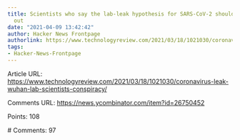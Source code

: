 ```yaml
---
title: Scientists who say the lab-leak hypothesis for SARS-CoV-2 shouldn't be ruled
  out
date: "2021-04-09 13:42:42"
author: Hacker News Frontpage
authorlink: https://www.technologyreview.com/2021/03/18/1021030/coronavirus-leak-wuhan-lab-scientists-conspiracy/
tags:
- Hacker-News-Frontpage
---
```


<p>Article URL: <a href="https://www.technologyreview.com/2021/03/18/1021030/coronavirus-leak-wuhan-lab-scientists-conspiracy/">https://www.technologyreview.com/2021/03/18/1021030/coronavirus-leak-wuhan-lab-scientists-conspiracy/</a></p>
<p>Comments URL: <a href="https://news.ycombinator.com/item?id=26750452">https://news.ycombinator.com/item?id=26750452</a></p>
<p>Points: 108</p>
<p># Comments: 97</p>
